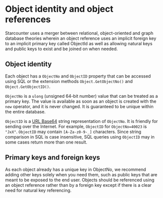 # Object identity and object references

Starcounter uses a merger between relational, object-oriented and graph database theories wherein an object reference uses an implicit foreign key to an implicit primary key called ObjectId as well as allowing natural keys and public keys to exist and be joined on when needed.

## Object identity

Each object has a `ObjectNo` and `ObjectID` property that can be accessed using SQL or the extension methods `Object.GetObjectNo()` and `Object.GetObjectID()`.

`ObjectNo` is a `ulong` (unsigned 64-bit number) value that can be treated as a primary key. The value is available as soon as an object is created with the `new` operator, and it is never changed. It is guaranteed to be unique within the entire database.

`ObjectID` is a [URL Base64](https://en.wikipedia.org/wiki/Base64#URL_applications) string representation of `ObjectNo`. It is friendly for sending over the Internet. For example, `ObjectID` for `ObjectNo=40023` is `"JxX"`. `ObjectID` may contain `[A-Za-z0-9-_]` characters. Since string comparison in SQL is case insensitive, SQL queries using `ObjectID` may in some cases return more than one result. 

## Primary keys and foreign keys

As each object already has a unique key in ObjectNo, we recommend adding other keys solely when you need them, such as public keys that are meant to be exposed to the end user. Objects should be referenced using an object reference rather than by a foreign key except if there is a clear need for natural key referencing.
